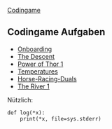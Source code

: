 [Codingame]("https://www.codingame.com/home")

## Codingame Aufgaben

-   [Onboarding](https://www.codingame.com/training/easy/onboarding)
-   [The Descent]("https://www.codingame.com/training/easy/the-descent")
-   [Power of Thor 1]("https://www.codingame.com/training/easy/ower-of-thor-episode-1")
-   [Temperatures]("https://www.codingame.com/training/easy/temperatures")
-   [Horse-Racing-Duals]("https://www.codingame.com/training/easy/horse-racing-duals")
-   [The River 1]("https://www.codingame.com/training/easy/the-river-i-")

Nützlich:

```
def log(*x):
    print(*x, file=sys.stderr)
```
